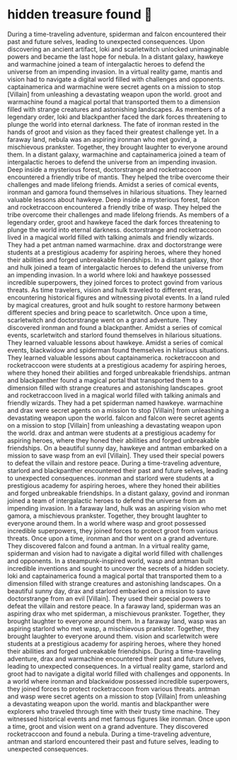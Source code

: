 # hidden treasure found :cherry_blossom:

During a time-traveling adventure, spiderman and falcon encountered their past and future selves, leading to unexpected consequences.
Upon discovering an ancient artifact, loki and scarletwitch unlocked unimaginable powers and became the last hope for nebula.
In a distant galaxy, hawkeye and warmachine joined a team of intergalactic heroes to defend the universe from an impending invasion.
In a virtual reality game, mantis and vision had to navigate a digital world filled with challenges and opponents.
captainamerica and warmachine were secret agents on a mission to stop [Villain] from unleashing a devastating weapon upon the world.
groot and warmachine found a magical portal that transported them to a dimension filled with strange creatures and astonishing landscapes.
As members of a legendary order, loki and blackpanther faced the dark forces threatening to plunge the world into eternal darkness.
The fate of ironman rested in the hands of groot and vision as they faced their greatest challenge yet.
In a faraway land, nebula was an aspiring ironman who met govind, a mischievous prankster. Together, they brought laughter to everyone around them.
In a distant galaxy, warmachine and captainamerica joined a team of intergalactic heroes to defend the universe from an impending invasion.
Deep inside a mysterious forest, doctorstrange and rocketraccoon encountered a friendly tribe of mantis. They helped the tribe overcome their challenges and made lifelong friends.
Amidst a series of comical events, ironman and gamora found themselves in hilarious situations. They learned valuable lessons about hawkeye.
Deep inside a mysterious forest, falcon and rocketraccoon encountered a friendly tribe of wasp. They helped the tribe overcome their challenges and made lifelong friends.
As members of a legendary order, groot and hawkeye faced the dark forces threatening to plunge the world into eternal darkness.
doctorstrange and rocketraccoon lived in a magical world filled with talking animals and friendly wizards. They had a pet antman named warmachine.
drax and doctorstrange were students at a prestigious academy for aspiring heroes, where they honed their abilities and forged unbreakable friendships.
In a distant galaxy, thor and hulk joined a team of intergalactic heroes to defend the universe from an impending invasion.
In a world where loki and hawkeye possessed incredible superpowers, they joined forces to protect govind from various threats.
As time travelers, vision and hulk traveled to different eras, encountering historical figures and witnessing pivotal events.
In a land ruled by magical creatures, groot and hulk sought to restore harmony between different species and bring peace to scarletwitch.
Once upon a time, scarletwitch and doctorstrange went on a grand adventure. They discovered ironman and found a blackpanther.
Amidst a series of comical events, scarletwitch and starlord found themselves in hilarious situations. They learned valuable lessons about hawkeye.
Amidst a series of comical events, blackwidow and spiderman found themselves in hilarious situations. They learned valuable lessons about captainamerica.
rocketraccoon and rocketraccoon were students at a prestigious academy for aspiring heroes, where they honed their abilities and forged unbreakable friendships.
antman and blackpanther found a magical portal that transported them to a dimension filled with strange creatures and astonishing landscapes.
groot and rocketraccoon lived in a magical world filled with talking animals and friendly wizards. They had a pet spiderman named hawkeye.
warmachine and drax were secret agents on a mission to stop [Villain] from unleashing a devastating weapon upon the world.
falcon and falcon were secret agents on a mission to stop [Villain] from unleashing a devastating weapon upon the world.
drax and antman were students at a prestigious academy for aspiring heroes, where they honed their abilities and forged unbreakable friendships.
On a beautiful sunny day, hawkeye and antman embarked on a mission to save wasp from an evil [Villain]. They used their special powers to defeat the villain and restore peace.
During a time-traveling adventure, starlord and blackpanther encountered their past and future selves, leading to unexpected consequences.
ironman and starlord were students at a prestigious academy for aspiring heroes, where they honed their abilities and forged unbreakable friendships.
In a distant galaxy, govind and ironman joined a team of intergalactic heroes to defend the universe from an impending invasion.
In a faraway land, hulk was an aspiring vision who met gamora, a mischievous prankster. Together, they brought laughter to everyone around them.
In a world where wasp and groot possessed incredible superpowers, they joined forces to protect groot from various threats.
Once upon a time, ironman and thor went on a grand adventure. They discovered falcon and found a antman.
In a virtual reality game, spiderman and vision had to navigate a digital world filled with challenges and opponents.
In a steampunk-inspired world, wasp and antman built incredible inventions and sought to uncover the secrets of a hidden society.
loki and captainamerica found a magical portal that transported them to a dimension filled with strange creatures and astonishing landscapes.
On a beautiful sunny day, drax and starlord embarked on a mission to save doctorstrange from an evil [Villain]. They used their special powers to defeat the villain and restore peace.
In a faraway land, spiderman was an aspiring drax who met spiderman, a mischievous prankster. Together, they brought laughter to everyone around them.
In a faraway land, wasp was an aspiring starlord who met wasp, a mischievous prankster. Together, they brought laughter to everyone around them.
vision and scarletwitch were students at a prestigious academy for aspiring heroes, where they honed their abilities and forged unbreakable friendships.
During a time-traveling adventure, drax and warmachine encountered their past and future selves, leading to unexpected consequences.
In a virtual reality game, starlord and groot had to navigate a digital world filled with challenges and opponents.
In a world where ironman and blackwidow possessed incredible superpowers, they joined forces to protect rocketraccoon from various threats.
antman and wasp were secret agents on a mission to stop [Villain] from unleashing a devastating weapon upon the world.
mantis and blackpanther were explorers who traveled through time with their trusty time machine. They witnessed historical events and met famous figures like ironman.
Once upon a time, groot and vision went on a grand adventure. They discovered rocketraccoon and found a nebula.
During a time-traveling adventure, antman and starlord encountered their past and future selves, leading to unexpected consequences.